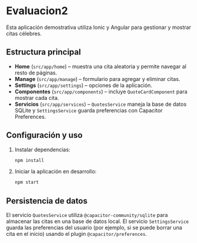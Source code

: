 # Evaluacion2

Esta aplicación demostrativa utiliza Ionic y Angular para gestionar y mostrar citas célebres.

## Estructura principal

- **Home** (`src/app/home`) – muestra una cita aleatoria y permite navegar al resto de páginas.
- **Manage** (`src/app/manage`) – formulario para agregar y eliminar citas.
- **Settings** (`src/app/settings`) – opciones de la aplicación.
- **Componentes** (`src/app/components`) – incluye `QuoteCardComponent` para mostrar cada cita.
- **Servicios** (`src/app/services`) – `QuotesService` maneja la base de datos SQLite y `SettingsService` guarda preferencias con Capacitor Preferences.

## Configuración y uso

1. Instalar dependencias:
   ```bash
   npm install
   ```
2. Iniciar la aplicación en desarrollo:
   ```bash
   npm start
   ```

## Persistencia de datos

El servicio `QuotesService` utiliza `@capacitor-community/sqlite` para almacenar las citas en una base de datos local. El servicio `SettingsService` guarda las preferencias del usuario (por ejemplo, si se puede borrar una cita en el inicio) usando el plugin `@capacitor/preferences`.


